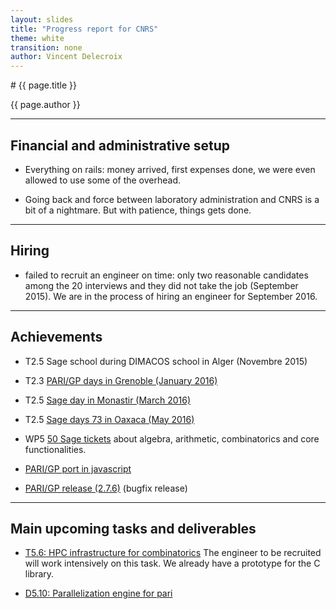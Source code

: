 ```yaml
---
layout: slides
title: "Progress report for CNRS"
theme: white
transition: none
author: Vincent Delecroix
---
```


<section data-markdown data-separator="^---\n" data-separator-vertical="^--\n">
# {{ page.title }}

{{ page.author }}

---

## Financial and administrative setup

- Everything on rails: money arrived, first expenses done,
  we were even allowed to use some of the overhead.

- Going back and force between laboratory administration and
  CNRS is a bit of a nightmare. But with patience, things
  gets done.

---
## Hiring

- failed to recruit an engineer on time: only two reasonable
  candidates among the 20 interviews and they did not take the job
  (September 2015). We are in the process of hiring an engineer for
  September 2016.

---
## Achievements

- T2.5 Sage school during DIMACOS school in Alger (Novembre 2015)

- T2.3 [PARI/GP days in Grenoble (January 2016)](http://pari.math.u-bordeaux.fr/Events/PARI2016/)

- T2.5 [Sage day in Monastir (March 2016)](http://www.edsf.fss.rnu.tn/Colloque1/colloque3.html)

- T2.5 [Sage days 73 in Oaxaca (May 2016)](http://wiki.sagemath.org/days73)

- WP5 [50 Sage tickets](https://trac.sagemath.org/query?author=~Vincent+Delecroix&or&author=~Adrien+Boussicault&max=500&col=id&col=summary&col=status&col=milestone&col=component&desc=1&order=milestone) about algebra, arithmetic, combinatorics and core functionalities.

- [PARI/GP port in javascript](http://pari.math.u-bordeaux.fr/gp.html)

- [PARI/GP release (2.7.6)](http://pari.math.u-bordeaux.fr/download.html) (bugfix release)

---
## Main upcoming tasks and deliverables

- [T5.6: HPC infrastructure for combinatorics](https://github.com/OpenDreamKit/OpenDreamKit/issues/104)
  The engineer to be recruited will work intensively on this task. We
  already have a prototype for the C library.

- [D5.10: Parallelization engine for pari](https://github.com/OpenDreamKit/OpenDreamKit/issues/108)

</section>
